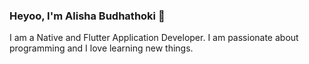 ### Heyoo, I'm Alisha Budhathoki 👋
I am a Native and Flutter Application Developer. I am passionate about programming and I love learning new things.
 
<!--
**alisha-budhathoki/alisha-budhathoki** is a ✨ _special_ ✨ repository because its `README.md` (this file) appears on your GitHub profile.

Here are some ideas to get you started:

- 🔭 I’m currently solving problems and writing codes.

